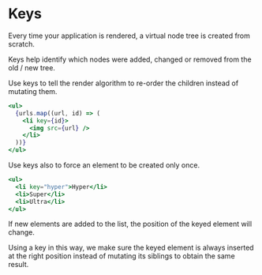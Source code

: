 # Keys

Every time your application is rendered, a virtual node tree is created from scratch.

Keys help identify which nodes were added, changed or removed from the old / new tree.

Use keys to tell the render algorithm to re-order the children instead of mutating them.

```jsx
<ul>
  {urls.map((url, id) => (
    <li key={id}>
      <img src={url} />
    </li>
  ))}
</ul>
```

Use keys also to force an element to be created only once.

```jsx
<ul>
  <li key="hyper">Hyper</li>
  <li>Super</li>
  <li>Ultra</li>
</ul>
```

If new elements are added to the list, the position of the keyed element will change.

Using a key in this way, we make sure the keyed element is always inserted at the right position instead of mutating its siblings to obtain the same result.
